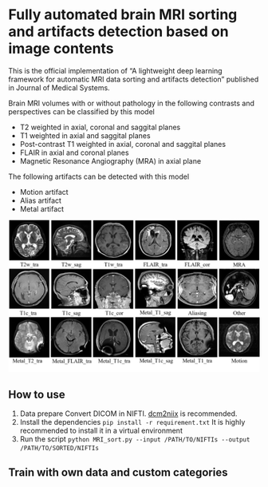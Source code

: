 # Fully automated brain MRI sorting and artifacts detection based on image contents

This is the official implementation of “A lightweight deep learning framework for automatic MRI data sorting and artifacts detection” published in Journal of Medical Systems.

Brain MRI volumes with or without pathology in the following contrasts and perspectives can be classified by this model
- T2 weighted in axial, coronal and saggital planes
- T1 weighted in axial and saggital planes
- Post-contrast T1 weighted in axial, coronal and saggital planes
- FLAIR in axial and coronal planes
- Magnetic Resonance Angiography (MRA) in axial plane

The following artifacts can be detected with this model
- Motion artifact
- Alias artifact
- Metal artifact

 ![labels](labels.png)

## How to use
1. Data prepare
Convert DICOM in NIFTI. [dcm2niix](https://github.com/rordenlab/dcm2niix) is recommended.
2. Install the dependencies
`pip install -r requirement.txt`
It is highly recommended to install it in a virtual environment
3. Run the script
`python MRI_sort.py --input /PATH/TO/NIFTIs --output /PATH/TO/SORTED/NIFTIs`

## Train with own data and custom categories
